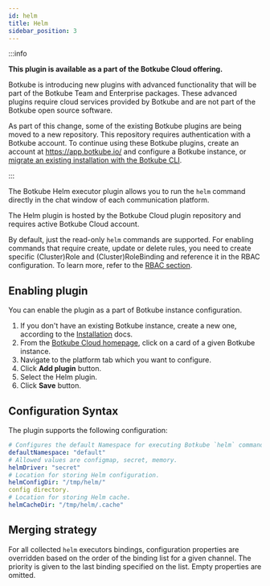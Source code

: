 ```yaml
---
id: helm
title: Helm
sidebar_position: 3
---
```


:::info

**This plugin is available as a part of the Botkube Cloud offering.**

Botkube is introducing new plugins with advanced functionality that will be part of the Botkube Team and Enterprise packages. These advanced plugins require cloud services provided by Botkube and are not part of the Botkube open source software.

As part of this change, some of the existing Botkube plugins are being moved to a new repository. This repository requires authentication with a Botkube account. To continue using these Botkube plugins, create an account at https://app.botkube.io/ and configure a Botkube instance, or [migrate an existing installation with the Botkube CLI](../../cli/migrate.md).

:::

The Botkube Helm executor plugin allows you to run the `helm` command directly in the chat window of each communication platform.

The Helm plugin is hosted by the Botkube Cloud plugin repository and requires active Botkube Cloud account.

By default, just the read-only `helm` commands are supported. For enabling commands that require create, update or delete rules, you need to create specific (Cluster)Role and (Cluster)RoleBinding and reference it in the RBAC configuration. To learn more, refer to the [RBAC section](../rbac.md).

## Enabling plugin

You can enable the plugin as a part of Botkube instance configuration.

1. If you don't have an existing Botkube instance, create a new one, according to the [Installation](../../installation/index.mdx) docs.
2. From the [Botkube Cloud homepage](https://app.botkube.io), click on a card of a given Botkube instance.
3. Navigate to the platform tab which you want to configure.
4. Click **Add plugin** button.
5. Select the Helm plugin.
6. Click **Save** button.

## Configuration Syntax

The plugin supports the following configuration:

```yaml
# Configures the default Namespace for executing Botkube `helm` commands. If not set, uses 'default'.
defaultNamespace: "default"
# Allowed values are configmap, secret, memory.
helmDriver: "secret"
# Location for storing Helm configuration.
helmConfigDir: "/tmp/helm/"
config directory.
# Location for storing Helm cache.
helmCacheDir: "/tmp/helm/.cache"
```

## Merging strategy

For all collected `helm` executors bindings, configuration properties are overridden based on the order of the binding list for a given channel. The priority is given to the last binding specified on the list. Empty properties are omitted.
